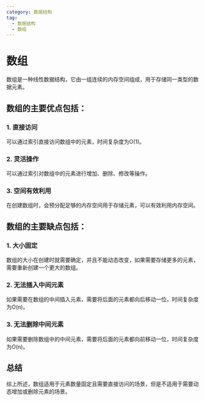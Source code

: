 ```yaml
---
category: 数据结构
tag:
  - 数据结构
  - 数组
---
```


# 数组
数组是一种线性数据结构，它由一组连续的内存空间组成，用于存储同一类型的数据元素。
## 数组的主要优点包括：
### 1. 直接访问
可以通过索引直接访问数组中的元素，时间复杂度为O(1)。
### 2. 灵活操作
可以通过索引对数组中的元素进行增加、删除、修改等操作。
### 3. 空间有效利用
在创建数组时，会预分配足够的内存空间用于存储元素，可以有效利用内存空间。
## 数组的主要缺点包括：
### 1. 大小固定
数组的大小在创建时就需要确定，并且不能动态改变，如果需要存储更多的元素，需要重新创建一个更大的数组。
### 2. 无法插入中间元素
如果需要在数组的中间插入元素，需要将后面的元素都向后移动一位，时间复杂度为O(n)。
### 3. 无法删除中间元素
如果需要删除数组中的中间元素，需要将后面的元素都向前移动一位，时间复杂度为O(n)。
## 总结
综上所述，数组适用于元素数量固定且需要直接访问的场景，但是不适用于需要动态增加或删除元素的场景。